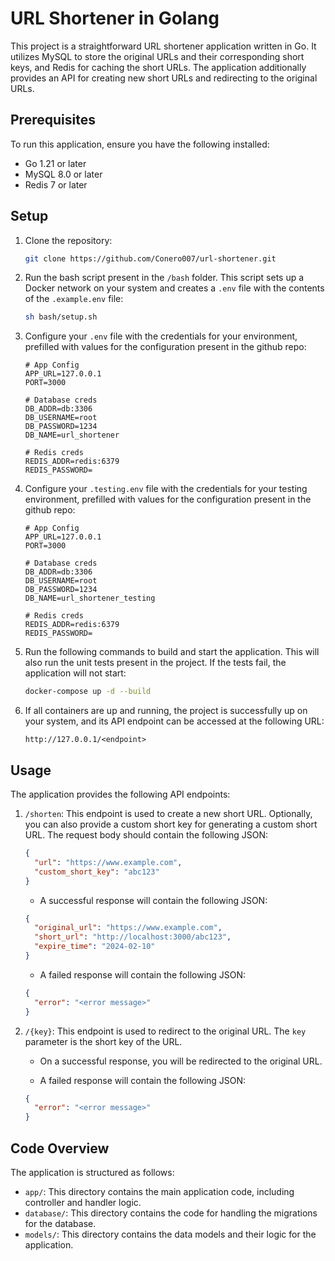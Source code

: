 # URL Shortener in Golang

This project is a straightforward URL shortener application written in Go. It utilizes MySQL to store the original URLs and their corresponding short keys, and Redis for caching the short URLs. The application additionally provides an API for creating new short URLs and redirecting to the original URLs.

## Prerequisites

To run this application, ensure you have the following installed:

- Go 1.21 or later
- MySQL 8.0 or later
- Redis 7 or later

## Setup

1. Clone the repository:

   ```bash
   git clone https://github.com/Conero007/url-shortener.git
   ```

2. Run the bash script present in the `/bash` folder. This script sets up a Docker network on your system and creates a `.env` file with the contents of the `.example.env` file:

   ```bash
   sh bash/setup.sh
   ```

3. Configure your `.env` file with the credentials for your environment, prefilled with values for the configuration present in the github repo:

   ```env
   # App Config
   APP_URL=127.0.0.1
   PORT=3000

   # Database creds
   DB_ADDR=db:3306
   DB_USERNAME=root
   DB_PASSWORD=1234
   DB_NAME=url_shortener

   # Redis creds
   REDIS_ADDR=redis:6379
   REDIS_PASSWORD=
   ```

4. Configure your `.testing.env` file with the credentials for your testing environment, prefilled with values for the configuration present in the github repo:

   ```env
   # App Config
   APP_URL=127.0.0.1
   PORT=3000

   # Database creds
   DB_ADDR=db:3306
   DB_USERNAME=root
   DB_PASSWORD=1234
   DB_NAME=url_shortener_testing

   # Redis creds
   REDIS_ADDR=redis:6379
   REDIS_PASSWORD=
   ```

5. Run the following commands to build and start the application. This will also run the unit tests present in the project. If the tests fail, the application will not start:

   ```bash
   docker-compose up -d --build
   ```

6. If all containers are up and running, the project is successfully up on your system, and its API endpoint can be accessed at the following URL:

   ```
   http://127.0.0.1/<endpoint>
   ```

## Usage

The application provides the following API endpoints:

1. `/shorten`: This endpoint is used to create a new short URL. Optionally, you can also provide a custom short key for generating a custom short URL. The request body should contain the following JSON:

   ```json
   {
     "url": "https://www.example.com",
     "custom_short_key": "abc123"
   }
   ```

   - A successful response will contain the following JSON:

   ```json
   {
     "original_url": "https://www.example.com",
     "short_url": "http://localhost:3000/abc123",
     "expire_time": "2024-02-10"
   }
   ```

   - A failed response will contain the following JSON:

   ```json
   {
     "error": "<error message>"
   }
   ```

2. `/{key}`: This endpoint is used to redirect to the original URL. The `key` parameter is the short key of the URL.

   - On a successful response, you will be redirected to the original URL.

   - A failed response will contain the following JSON:

   ```json
   {
     "error": "<error message>"
   }
   ```

## Code Overview

The application is structured as follows:

- `app/`: This directory contains the main application code, including controller and handler logic.
- `database/`: This directory contains the code for handling the migrations for the database.
- `models/`: This directory contains the data models and their logic for the application.
